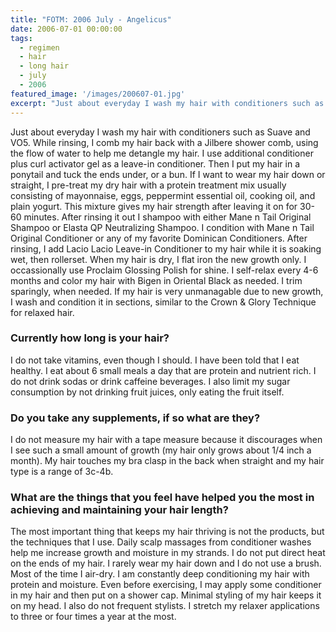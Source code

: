 ```yaml
---
title: "FOTM: 2006 July - Angelicus"
date: 2006-07-01 00:00:00
tags:
  - regimen
  - hair
  - long hair
  - july
  - 2006
featured_image: '/images/200607-01.jpg'
excerpt: "Just about everyday I wash my hair with conditioners such as Suave and VO5. While rinsing, I comb my hair back with a Jilbere shower comb, using the flow of water to help me detangle my hair. I use additional conditioner plus curl activator gel as a leave-in conditioner. Then I put my hair in a ponytail and tuck the ends under, or a bun. If I want to wear my hair down or straight, I pre-treat my dry hair with a protein treatment mix usually consisting of mayonnaise, eggs, peppermint essential oil, cooking oil, and plain yogurt. "
---
```

Just about everyday I wash my hair with conditioners such as Suave and VO5. While rinsing, I comb my hair back with a Jilbere shower comb, using the flow of water to help me detangle my hair. I use additional conditioner plus curl activator gel as a leave-in conditioner. Then I put my hair in a ponytail and tuck the ends under, or a bun. If I want to wear my hair down or straight, I pre-treat my dry hair with a protein treatment mix usually consisting of mayonnaise, eggs, peppermint essential oil, cooking oil, and plain yogurt. This mixture gives my hair strength after leaving it on for 30-60 minutes. After rinsing it out I shampoo with either Mane n Tail Original Shampoo or Elasta QP Neutralizing Shampoo. I condition with Mane n Tail Original Conditioner or any of my favorite Dominican Conditioners. After rinsing, I add Lacio Lacio Leave-in Conditioner to my hair while it is soaking wet, then rollerset. When my hair is dry, I flat iron the new growth only. I occassionally use Proclaim Glossing Polish for shine. I self-relax every 4-6 months and color my hair with Bigen in Oriental Black as needed. I trim sparingly, when needed. If my hair is very unmanagable due to new growth, I wash and condition it in sections, similar to the Crown & Glory Technique for relaxed hair. 

### Currently how long is your hair?

I do not take vitamins, even though I should. I have been told that I eat healthy. I eat about 6 small meals a day that are protein and nutrient rich. I do not drink sodas or drink caffeine beverages. I also limit my sugar consumption by not drinking fruit juices, only eating the fruit itself. 

### Do you take any supplements, if so what are they?

I do not measure my hair with a tape measure because it discourages when I see such a small amount of growth (my hair only grows about 1/4 inch a month). My hair touches my bra clasp in the back when straight and my hair type is a range of 3c-4b. 

### What are the things that you feel have helped you the most in achieving and maintaining your hair length?

The most important thing that keeps my hair thriving is not the products, but the techniques that I use. Daily scalp massages from conditioner washes help me increase growth and moisture in my strands. I do not put direct heat on the ends of my hair. I rarely wear my hair down and I do not use a brush. Most of the time I air-dry. I am constantly deep conditioning my hair with protein and moisture. Even before exercising, I may apply some conditioner in my hair and then put on a shower cap. Minimal styling of my hair keeps it on my head. I also do not frequent stylists. I stretch my relaxer applications to three or four times a year at the most.
